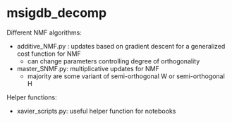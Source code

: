 # msigdb_decomp
Different NMF algorithms:
* additive_NMF.py : updates based on gradient descent for a generalized cost function for NMF
  * can change parameters controlling degree of orthogonality
* master_SNMF.py: multiplicative updates for NMF
  * majority are some variant of semi-orthogonal W or semi-orthogonal H

Helper functions:
* xavier_scripts.py: useful helper function for notebooks
